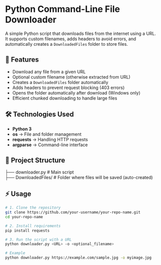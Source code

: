 # Python Command-Line File Downloader  

A simple Python script that downloads files from the internet using a URL.  
It supports custom filenames, adds headers to avoid errors, and automatically creates a `DownloadedFiles` folder to store files.  

## 🚀 Features  
- Download any file from a given URL  
- Optional custom filename (otherwise extracted from URL)  
- Creates a `DownloadedFiles` folder automatically  
- Adds headers to prevent request blocking (403 errors)  
- Opens the folder automatically after download (Windows only)  
- Efficient chunked downloading to handle large files  

## 🛠️ Technologies Used  
- **Python 3**  
- **os** → File and folder management  
- **requests** → Handling HTTP requests  
- **argparse** → Command-line interface  

## 📂 Project Structure  
├── downloader.py      # Main script  
├── DownloadedFiles/   # Folder where files will be saved (auto-created)  


## ⚡ Usage  

```bash
# 1. Clone the repository
git clone https://github.com/your-username/your-repo-name.git
cd your-repo-name

# 2. Install requirements
pip install requests

# 3. Run the script with a URL
python downloader.py <URL> -o <optional_filename>

# Example
python downloader.py https://example.com/sample.jpg -o myimage.jpg



